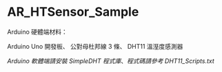 # AR_HTSensor_Sample

Arduino 硬體端材料：

Arduino Uno 開發板、
公對母杜邦線 3 條、
DHT11 溫溼度感測器

_Arduino 軟體端請安裝 SimpleDHT 程式庫_、_程式碼請參考 DHT11_Scripts.txt_

